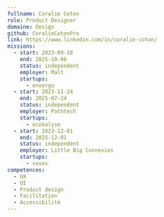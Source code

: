 ```yaml
---
fullname: Coralie Coton
role: Product Designer
domaine: Design
github: CoralieCotonPro
link: https://www.linkedin.com/in/coralie-coton/
missions:
  - start: 2023-09-18
    end: 2025-10-06
    status: independent
    employer: Malt
    startups:
      - envergo
  - start: 2023-11-24
    end: 2025-07-24
    status: independent
    employer: Pathtech
    startups:
      - ecobalyse
  - start: 2023-12-01
    end: 2025-12-01
    status: independent
    employer: Little Big Connexion
    startups:
      - seves
competences:
  - UX
  - UI
  - Product design
  - Facilitation
  - Accessibilité
---
```


